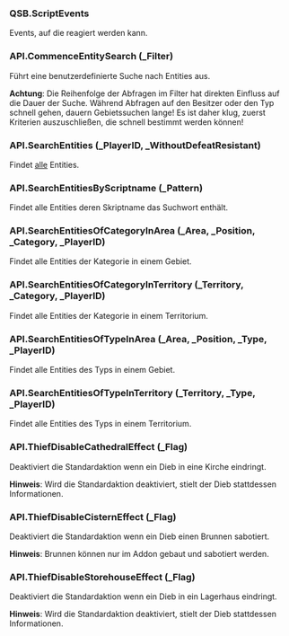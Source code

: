 ### QSB.ScriptEvents

Events, auf die reagiert werden kann.

### API.CommenceEntitySearch (_Filter)

Führt eine benutzerdefinierte Suche nach Entities aus.

 <b>Achtung</b>: Die Reihenfolge der Abfragen im Filter hat direkten
 Einfluss auf die Dauer der Suche. Während Abfragen auf den Besitzer oder
 den Typ schnell gehen, dauern Gebietssuchen lange! Es ist daher klug, zuerst
 Kriterien auszuschließen, die schnell bestimmt werden können!


### API.SearchEntities (_PlayerID, _WithoutDefeatResistant)

Findet <u>alle</u> Entities.

### API.SearchEntitiesByScriptname (_Pattern)

Findet alle Entities deren Skriptname das Suchwort enthält.

### API.SearchEntitiesOfCategoryInArea (_Area, _Position, _Category, _PlayerID)

Findet alle Entities der Kategorie in einem Gebiet.

### API.SearchEntitiesOfCategoryInTerritory (_Territory, _Category, _PlayerID)

Findet alle Entities der Kategorie in einem Territorium.

### API.SearchEntitiesOfTypeInArea (_Area, _Position, _Type, _PlayerID)

Findet alle Entities des Typs in einem Gebiet.

### API.SearchEntitiesOfTypeInTerritory (_Territory, _Type, _PlayerID)

Findet alle Entities des Typs in einem Territorium.

### API.ThiefDisableCathedralEffect (_Flag)

Deaktiviert die Standardaktion wenn ein Dieb in eine Kirche eindringt.

 <b>Hinweis</b>: Wird die Standardaktion deaktiviert, stielt der Dieb
 stattdessen Informationen.


### API.ThiefDisableCisternEffect (_Flag)

Deaktiviert die Standardaktion wenn ein Dieb einen Brunnen sabotiert.

 <b>Hinweis</b>: Brunnen können nur im Addon gebaut und sabotiert werden.


### API.ThiefDisableStorehouseEffect (_Flag)

Deaktiviert die Standardaktion wenn ein Dieb in ein Lagerhaus eindringt.

 <b>Hinweis</b>: Wird die Standardaktion deaktiviert, stielt der Dieb
 stattdessen Informationen.



